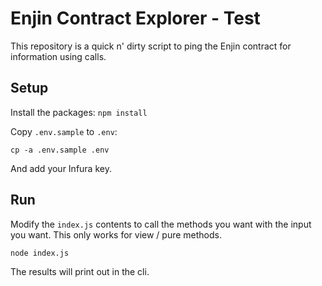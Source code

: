 # Enjin Contract Explorer - Test

This repository is a quick n' dirty script to ping the Enjin contract for information using calls.

## Setup

Install the packages: `npm install`

Copy `.env.sample` to `.env`:

```
cp -a .env.sample .env
```

And add your Infura key.

## Run

Modify the `index.js` contents to call the methods you want with the input you want. This only works for view / pure methods.

`node index.js`

The results will print out in the cli.

